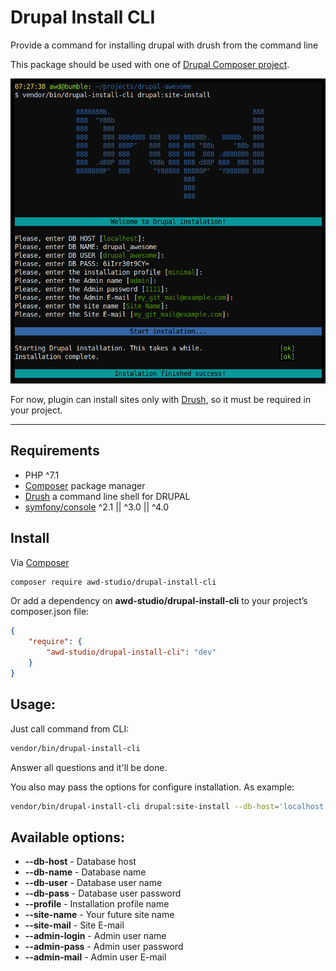 # Drupal Install CLI

Provide a command for installing drupal with drush from the command line 

This package should be used with one of [Drupal Composer project](https://www.drupal.org/docs/develop/using-composer/using-composer-to-manage-drupal-site-dependencies).

![Drupal Install CLI Screenshot](screenshot.png)

For now, plugin can install sites only with [Drush](http://www.drush.org), so it must be required in your project.

-----

## Requirements
- PHP ^7.1
- [Composer](https://getcomposer.org) package manager
- [Drush](http://www.drush.org) a command line shell for DRUPAL
- [symfony/console](https://github.com/symfony/console) ^2.1 || ^3.0 || ^4.0

## Install
Via [Composer](https://getcomposer.org/)
```bash
composer require awd-studio/drupal-install-cli
```

Or add a dependency on **awd-studio/drupal-install-cli** to your project’s composer.json file:
```json
{
    "require": {
        "awd-studio/drupal-install-cli": "dev"
    }
}
```

## Usage:

Just call command from CLI:
```bash
vendor/bin/drupal-install-cli
```
Answer all questions and it'll be done.

You also may pass the options for configure installation.
As example:
```bash
vendor/bin/drupal-install-cli drupal:site-install --db-host='localhost' --db-user='[MY_DB_USER]' --db-name='[MY_DB_NAME]' --db-pass='[MY_DB_PASS]'
```

## Available options:
- **--db-host** - Database host
- **--db-name** - Database name
- **--db-user** - Database user name
- **--db-pass** - Database user password
- **--profile** - Installation profile name
- **--site-name** - Your future site name
- **--site-mail** - Site E-mail
- **--admin-login** - Admin user name
- **--admin-pass** - Admin user password
- **--admin-mail** - Admin user E-mail
